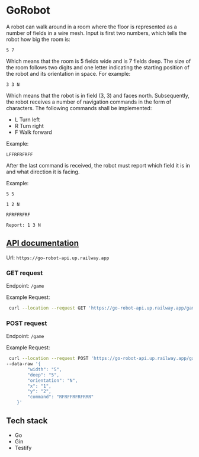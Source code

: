 # GoRobot

A robot can walk around in a room where the floor is represented as a number of fields in a wire mesh. Input is first two numbers, which tells the robot how big the room is:

`5 7`

Which means that the room is 5 fields wide and is 7 fields deep.
The size of the room follows two digits and one letter indicating the starting
position of the robot and its orientation in space. For example:

`3 3 N`

Which means that the robot is in field (3, 3) and faces north. Subsequently, the
robot receives a number of navigation commands in the form of characters. The
following commands shall be implemented:

- L Turn left
- R Turn right
- F Walk forward

Example:

`LFFRFRFRFF`

After the last command is received, the robot must report which field it is in
and what direction it is facing.

Example:

`5 5`

`1 2 N`

`RFRFFRFRF`

`Report: 1 3 N`

## [API documentation](https://documenter.getpostman.com/view/12197314/2s84DvrzGN)

Url: `https://go-robot-api.up.railway.app`

### GET request

Endpoint: `/game`

Example Request:

```bash
 curl --location --request GET 'https://go-robot-api.up.railway.app/game?width=5&deep=5&orientation=N&x=1&y=2&command=RFRFFRFRF'

```

### POST request

Endpoint: `/game`

Example Request:

```bash
 curl --location --request POST 'https://go-robot-api.up.railway.app/game' \
--data-raw '{
        "width": "5",
        "deep": "5",
        "orientation": "N",
        "x": "1",
        "y": "2",
        "command": "RFRFFRFRFRRR"
    }'
```

## Tech stack

- Go
- Gin
- Testify
